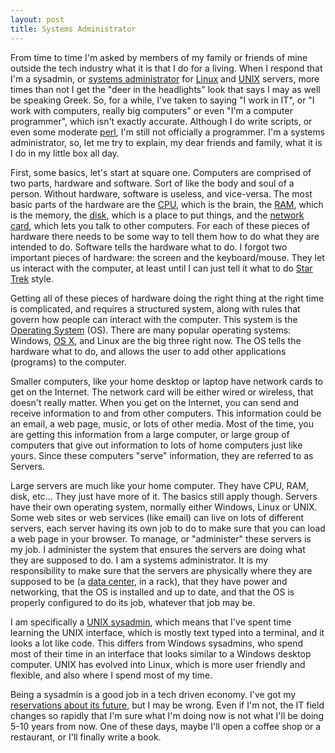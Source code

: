 ```yaml
--- 
layout: post
title: Systems Administrator
---
```


From time to time I'm asked by members of my family or friends of mine outside the tech industry what it is that I do for a living.  When I respond that I'm a sysadmin, or <a href="http://en.wikipedia.org/wiki/Systems_administrator">systems administrator</a> for <a href="http://www.ubuntu.com/">Linux</a> and <a href="http://www-03.ibm.com/systems/power/software/aix/index.html">UNIX</a> servers, more times than not I get the "deer in the headlights" look that says I may as well be speaking Greek.  So, for a while, I've taken to saying "I work in IT", or "I work with computers, really big computers" or even "I'm a computer programmer", which isn't exactly accurate.  Although I do write scripts, or even some moderate <a href="http://en.wikipedia.org/wiki/Perl">perl</a>, I'm still not officially a programmer.  I'm a systems administrator, so, let me try to explain, my dear friends and family, what it is I do in my little box all day.

First, some basics, let's start at square one.  Computers are comprised of two parts, hardware and software.  Sort of like the body and soul of a person.  Without hardware, software is useless, and vice-versa.  The most basic parts of the hardware are the <a href="http://en.wikipedia.org/wiki/Cpu">CPU</a>, which is the brain, the <a href="http://en.wikipedia.org/wiki/RAM">RAM</a>, which is the memory, the <a href="http://en.wikipedia.org/wiki/Hard_drive">disk</a>, which is a place to put things, and the <a href="http://en.wikipedia.org/wiki/Network_interface_card">network card</a>, which lets you talk to other computers.  For each of these pieces of hardware there needs to be some way to tell them how to do what they are intended to do.  Software tells the hardware what to do.  I forgot two important pieces of hardware: the screen and the keyboard/mouse.  They let us interact with the computer, at least until I can just tell it what to do <a href="http://www.youtube.com/watch?v=VUbZ8CHVCSE&feature=related">Star Trek</a> style.

Getting all of these pieces of hardware doing the right thing at the right time is complicated, and requires a structured system, along with rules that govern how people can interact with the computer.  This system is the <a href="http://en.wikipedia.org/wiki/Operating_system">Operating System</a> (OS).  There are many popular operating systems: Windows, <a href="http://www.apple.com">OS X</a>, and Linux are the big three right now.  The OS tells the hardware what to do, and allows the user to add other applications (programs) to the computer.  

Smaller computers, like your home desktop or laptop have network cards to get on the Internet.  The network card will be either wired or wireless, that doesn't really matter.  When you get on the Internet, you can send and receive information to and from other computers.  This information could be an email, a web page, music, or lots of other media.  Most of the time, you are getting this information from a large computer, or large group of computers that give out information to lots of home computers just like yours.  Since these computers "serve" information, they are referred to as Servers.  

Large servers are much like your home computer.  They have CPU, RAM, disk, etc...  They just have more of it.  The basics still apply though.  Servers have their own operating system, normally either Windows, Linux or UNIX.  Some web sites or web services (like email) can live on lots of different servers, each server having its own job to do to make sure that you can load a web page in your browser.  To manage, or "administer" these servers is my job.  I administer the system that ensures the servers are doing what they are supposed to do.  I am a systems administrator.  It is my responsibility to make sure that the servers are physically where they are supposed to be (a <a href="http://en.wikipedia.org/wiki/Data_center">data center</a>, in a rack), that they have power and networking, that the OS is installed and up to date, and that the OS is properly configured to do its job, whatever that job may be.  

I am specifically a <a href="http://en.wikipedia.org/wiki/The_UNIX-HATERS_Handbook">UNIX sysadmin</a>, which means that I've spent time learning the UNIX interface, which is mostly text typed into a terminal, and it looks a lot like code.  This differs from Windows sysadmins, who spend most of their time in an interface that looks similar to a Windows desktop computer.  UNIX has evolved into Linux, which is more user friendly and flexible, and also where I spend most of my time.  

Being a sysadmin is a good job in a tech driven economy.  I've got my <a href="https://jonathanbuys.com/2008/10/end-of-an-era-2/">reservations about its future</a>, but I may be wrong.  Even if I'm not, the IT field changes so rapidly that I'm sure what I'm doing now is not what I'll be doing 5-10 years from now.  One of these days, maybe I'll open a coffee shop or a restaurant, or I'll finally write a book.
